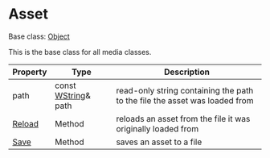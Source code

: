 # Asset

Base class: [Object](Object.md)

This is the base class for all media classes.

| Property | Type | Description |
| --- | --- | --- |
| path | const [WString](WString.md)& path | read-only string containing the path to the file the asset was loaded from |
| [Reload](Asset_Reload.md) | Method | reloads an asset from the file it was originally loaded from |
| [Save](Asset_Save.md) | Method | saves an asset to a file |
